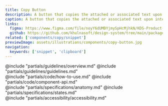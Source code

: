 ```yaml
---
title: Copy Button
description: A button that copies the attached or associated text upon interaction.
caption: A button that copies the attached or associated text upon interaction.
links:
  figma: https://www.figma.com/file/noyY6dUMDYjmySpHcMjhkN/KDS-Product---Components?type=design&node-id=37400-71082&mode=design
  github: https://github.com/khulnasoft/design-system/tree/main/packages/components/src/components/kds/copy/button
related: ['components/copy/snippet']
previewImage: assets/illustrations/components/copy-button.jpg
navigation:
  keywords: ['snippet', 'clipboard']
---
```


<section data-tab="Guidelines">
  @include "partials/guidelines/overview.md"
  @include "partials/guidelines/guidelines.md"
</section>

<section data-tab="Code">
  @include "partials/code/how-to-use.md"
  @include "partials/code/component-api.md"
</section>

<section data-tab="Specifications">
  @include "partials/specifications/anatomy.md"
  @include "partials/specifications/states.md"
</section>

<section data-tab="Accessibility">
  @include "partials/accessibility/accessibility.md"
</section>